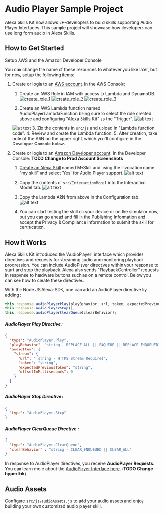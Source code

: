 # Audio Player Sample Project

Alexa Skills Kit now allows 3P-developers to build skills supporting Audio Player Interfaces. This sample project will showcase how developers can use long form audio in Alexa Skills.

## How to Get Started

Setup AWS and the Amazon Developer Console.

You can change the name of these resources to whatever you like later, but for now, setup the following items:

1. Create or login to an [AWS account](https://aws.amazon.com/). In the AWS Console:
    1. Create an AWS Role in IAM with access to Lambda and DynamoDB.
        ![create_role_1](https://cloud.githubusercontent.com/assets/7671574/17451098/09f64f40-5b19-11e6-82ee-b82c98387052.png "AWS Create Role Screenshot 1")
        ![create_role_2](https://cloud.githubusercontent.com/assets/7671574/17451100/0c3ef928-5b19-11e6-9aca-8cd353106396.png "AWS Create Role Screenshot 2")
        ![create_role_3](https://cloud.githubusercontent.com/assets/7671574/17451101/0e3c5ff4-5b19-11e6-90f6-0210dae6f9dc.png "AWS Create Role Screenshot 3")

    2. Create an AWS Lambda function named AudioPlayerLambdaFunction being sure to select the role created above and configuring "Alexa Skills Kit" as the "Trigger".
    ![alt text](https://s3.amazonaws.com/lantern-public-assets/audio-player-assets/aws-lambda-role.PNG "AWS Lambda Role")

    ![alt text](https://s3.amazonaws.com/lantern-public-assets/audio-player-assets/aws-lambda-ask-trigger.PNG "AWS Lambda Trigger")
    3. Zip the contents in `src/js` and upload in "Lambda function code".
    4. Review and create the Lambda function.
    5. After creation, take note of the ARN on the upper right, which you'll configure in the Developer Console below.

2. Create or login to an [Amazon Developer account](https://developer.amazon.com).  In the Developer Console:
    **TODO Change to Prod Account Screenshots**
    1. [Create an Alexa Skill](https://developer.amazon.com/public/solutions/alexa/alexa-skills-kit/docs/developing-an-alexa-skill-as-a-lambda-function) named MySkill and using the invocation name "my skill" and select 'Yes' for Audio Player support.
     ![alt text](https://s3.amazonaws.com/lantern-public-assets/audio-player-assets/developer-portal-skill-information.PNG "Developer Portal Skill Information")

    2. Copy the contents of `src/InteractionModel` into the Interaction Model tab.
    ![alt text](https://s3.amazonaws.com/lantern-public-assets/audio-player-assets/developer-portal-interaction-model.PNG "Developer Portal Interaction Model")

    3. Copy the Lambda ARN from above in the Configuration tab.
     ![alt text](https://s3.amazonaws.com/lantern-public-assets/audio-player-assets/developer-portal-configuration.PNG "Developer Portal Configuration")

    4. You can start testing the skill on your device or on the simulator now, but you can go ahead and fill in the Publishing Information and accept the Privacy & Compliance information to submit the skill for certification.


## How it Works

Alexa Skills Kit introduced the 'AudioPlayer' interface which provides directives and requests for streaming audio and monitoring playback progression. You can include AudioPlayer directives within your response to start and stop the playback. Alexa also sends "PlaybackController" requests in response to hardware buttons such as on a remote control. Below you can see how to create these directives.

With the Node JS Alexa-SDK, one can add an AudioPlayer directive by adding :
```javascript
this.response.audioPlayerPlay(playBehavior, url, token, expectedPreviousToken, offsetInMilliseconds);
this.response.audioPlayerStop();
this.response.audioPlayerClearQueue(clearBehavior);
```
##### AudioPlayer Play Directive :

```json
{
  "type": "AudioPlayer.Play",
  "playBehavior": "string - REPLACE_ALL || ENQUEUE || REPLACE_ENQUEUED",
  "audioItem": {
    "stream": {
      "url": " string - HTTPS Stream Required",
      "token": "string",
      "expectedPreviousToken": "string",
      "offsetInMilliseconds": 0
    }
  }
}
```

##### AudioPlayer Stop Directive :

```json
{
  "type": "AudioPlayer.Stop"
}
```

##### AudioPlayer ClearQueue Directive :
```json
{
  "type": "AudioPlayer.ClearQueue",
  "clearBehavior" : "string - CLEAR_ENQUEUED || CLEAR_ALL"
}
```


In response to AudioPlayer directives, you receive **AudioPlayer Requests**. You can learn more about the [AudioPlayer Interface here](https://drive.corp.amazon.com/view/DevComm/ask-docs/custom-audioplayer-interface-reference.html). (**TODO Change hyperlink**)

## Audio Assets

Configure `src/js/audioAssets.js` to add your audio assets and enjoy building your own customized audio player skill.